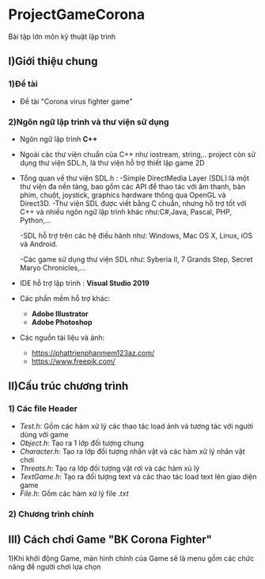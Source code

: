 # ProjectGameCorona
Bài tập lớn môn kỹ thuật lập trình
## I)Giới thiệu chung
### 1)Đề tài
- Đề tài "Corona virus fighter game"
### 2)Ngôn ngữ lập trình và thư viện sử dụng
 - Ngôn ngữ lập trình  **C++** 
 - Ngoài các thư viện chuẩn của C++ như iostream, string,.. project còn sử dụng thư viện SDL.h, là thư viện hỗ trợ thiết lập game 2D
 - Tổng quan về thư viện SDL.h :
     -Simple DirectMedia Layer (SDL):là một thư viện đa nền tảng, bao gồm các API để thao tác với âm thanh, bàn phím, chuột, joystick, graphics hardware thông qua OpenGL và Direct3D.
     -Thư viện SDL được viết bằng C chuẩn, nhưng hỗ trợ tốt với C++ và nhiều ngôn ngữ lập trình khác như:C#,Java, Pascal, PHP, Python,...

     -SDL hỗ trợ trên các hệ điều hành như: Windows, Mac OS X, Linux, iOS và Android.
 
     -Các game sử dụng thư viện SDL như: Syberia II, 7 Grands Step, Secret Maryo Chronicles,…
- IDE hỗ trợ lập trình : **Visual Studio 2019**
- Các phần mềm hỗ trợ khác:
  - **Adobe Illustrator** 
  - **Adobe Photoshop**
- Các nguồn tài liệu và ảnh:
  - https://phattrienphanmem123az.com/
  - https://www.freepik.com/
## II)Cấu trúc chương trình
### 1) Các file Header
- *Test.h*: Gồm các hàm xử lý các thao tác load ảnh và tương tác với người dùng với game
- *Object.h*: Tạo ra 1 lớp đối tượng chung
- *Character.h*: Tạo ra lớp đối tượng nhân vật và các hàm xử lý nhân vật chơi
- *Threats.h*: Tạo ra lớp đối tượng vật rơi và các hàm xủ lý
- *TextGame.h*: Tạo ra đối tượng text và các thao tác load text lên giao diện game
- *File.h*: Gồm các hàm xử lý file *.txt*
### 2) Chương trình chính
## III) Cách chơi Game "BK Corona Fighter"
1)Khi khởi động Game, màn hình chính của Game sẽ là menu gồm các chức năng để người chơi lựa chọn

